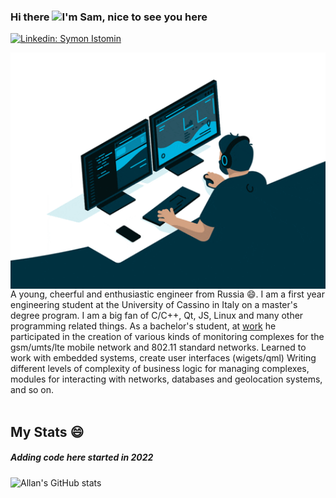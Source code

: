 ### Hi there <img src="https://media.giphy.com/media/hvRJCLFzcasrR4ia7z/giphy.gif" width="25px">I'm Sam, nice to see you here

[![Linkedin: Symon Istomin](https://img.shields.io/badge/-Symon%20Istomin-blue?style=flat-square&logo=Linkedin&logoColor=white&link=https://www.linkedin.com/in/semeon-istomin-343361225/)](https://www.linkedin.com/in/semeon-istomin-343361225/)

<img align="right" alt="GIF" src="assets/giphy.gif" width="600" height=width/1.5625 />


<br/>
A young, cheerful and enthusiastic engineer from Russia 😄. I am a first year engineering student at the University of Cassino in Italy on a master's degree program.
I am a big fan of C/C++, Qt, JS, Linux and many other programming related things. As a bachelor's student, at <a href="https://www.stc-spb.ru/">work</a> he participated in the creation of various kinds of monitoring complexes for the gsm/umts/lte mobile network and 802.11 standard networks. Learned to work with embedded systems, create user interfaces (wigets/qml) Writing different levels of complexity of business logic for managing complexes, modules for interacting with networks, databases and geolocation systems, and so on.
<br/>
<br/>



## My Stats 😄 
##### Adding code here started in 2022

![Allan's GitHub stats](https://github-readme-stats.vercel.app/api?username=ISsemeon&show_icons=true&count_private=true)


